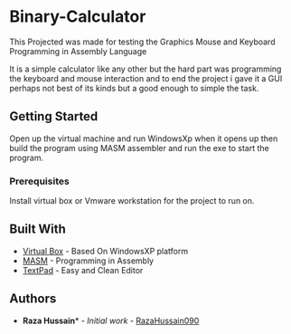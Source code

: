 # Binary-Calculator
This Projected was made for testing the Graphics Mouse and Keyboard Programming in Assembly Language

It is a simple calculator like any other but the hard part was programming the keyboard and mouse interaction and to end the project i gave it a GUI perhaps not best of its kinds but a good enough to simple the task.

## Getting Started

Open up the virtual machine and run WindowsXp when it opens up then build the program using MASM assembler and run the exe to start the program.

### Prerequisites

Install virtual box or Vmware workstation for the project to run on.


## Built With

* [Virtual Box](https://www.virtualbox.org/wiki/Downloads) - Based On WindowsXP platform
* [MASM](http://www.masm32.com) - Programming in Assembly
* [TextPad](https://www.textpad.com) - Easy and Clean Editor

## Authors

* **Raza Hussain*** - *Initial work* - [RazaHussain090](https://github.com/RazaHussain090)

